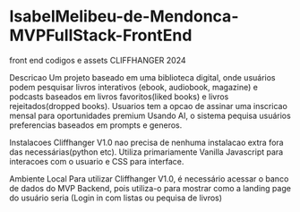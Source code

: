 # IsabelMelibeu-de-Mendonca-MVPFullStack-FrontEnd
front end codigos e assets
CLIFFHANGER 2024

Descricao
Um projeto baseado em uma biblioteca digital, onde usuários podem pesquisar livros interativos (ebook, audiobook, magazine) e podcasts baseados em livros favoritos(liked books) e livros rejeitados(dropped books). Usuarios tem a opcao de assinar uma inscricao mensal para oportunidades premium
Usando AI, o sistema pequisa usuários preferencias baseados em prompts e generos.

Instalacoes
Cliffhanger V1.0 nao precisa de nenhuma instalacao extra fora das necessárias(python etc). Utiliza primariamente Vanilla Javascript para interacoes com o usuario e CSS para interface.

Ambiente Local
Para utilizar Cliffhanger V1.0, é necessário acessar o banco de dados do MVP Backend, pois utiliza-o para mostrar como a landing page do usuário seria (Login in com listas ou pequisa de livros)

